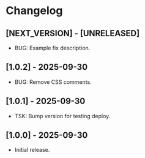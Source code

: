 # Changelog

## [NEXT_VERSION] - [UNRELEASED]
* BUG: Example fix description.

## [1.0.2] - 2025-09-30
* BUG: Remove CSS comments.

## [1.0.1] - 2025-09-30
* TSK: Bump version for testing deploy.

## [1.0.0] - 2025-09-30
* Initial release.